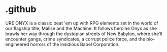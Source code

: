 # .github
URE ONYX is a classic beat 'em up with RPG elements set in the world of our flagship title, Malise and the Machine. It follows heroine Onyx as she brawls her way through the dystopian streets of New Babylon, where she’ll encounter gangs, crime syndicates, a corrupt police force, and the bio-engineered horrors of the insidious Babel Corporation.
